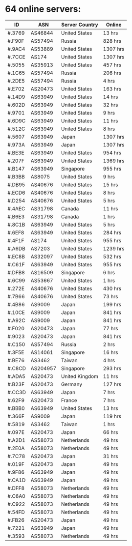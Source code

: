 # 64 online servers:

| ID | ASN | Server Country | Online |
| ------ | ------ | ------ | ------ |
| #.3769 | AS46844 | United States | 13 hrs |
| #.F90F | AS57494 | Russia | 828 hrs |
| #.9AC4 | AS53889 | United States | 1307 hrs |
| #.7CCE | AS174 | United States | 1307 hrs |
| #.5055 | AS35913 | United States | 457 hrs |
| #.1C65 | AS57494 | Russia | 206 hrs |
| #.2DE5 | AS57494 | Russia | 4 hrs |
| #.E702 | AS20473 | United States | 163 hrs |
| #.14D9 | AS63949 | United States | 14 hrs |
| #.602D | AS63949 | United States | 32 hrs |
| #.9701 | AS63949 | United States | 9 hrs |
| #.6D9C | AS63949 | United States | 11 hrs |
| #.512C | AS63949 | United States | 8 hrs |
| #.5607 | AS63949 | Japan | 1307 hrs |
| #.973A | AS63949 | Japan | 1307 hrs |
| #.BE3E | AS63949 | United States | 954 hrs |
| #.207F | AS63949 | United States | 1369 hrs |
| #.B147 | AS63949 | Singapore | 955 hrs |
| #.B3BB | AS8075 | United States | 9 hrs |
| #.DB95 | AS40676 | United States | 15 hrs |
| #.ECD6 | AS40676 | United States | 8 hrs |
| #.D254 | AS40676 | United States | 5 hrs |
| #.4AEC | AS31798 | Canada | 11 hrs |
| #.B6E3 | AS31798 | Canada | 1 hrs |
| #.8C1B | AS63949 | United States | 5 hrs |
| #.6EF8 | AS63949 | United States | 284 hrs |
| #.4F1F | AS174 | United States | 955 hrs |
| #.A6DB | AS7203 | United States | 1239 hrs |
| #.EC8B | AS32097 | United States | 532 hrs |
| #.C61F | AS63949 | United States | 955 hrs |
| #.DFB8 | AS16509 | Singapore | 6 hrs |
| #.6C99 | AS53667 | United States | 1 hrs |
| #.272E | AS40676 | United States | 430 hrs |
| #.7B66 | AS40676 | United States | 73 hrs |
| #.4B86 | AS9009 | Japan | 199 hrs |
| #.10CE | AS9009 | Japan | 841 hrs |
| #.A92C | AS9009 | Japan | 841 hrs |
| #.F020 | AS20473 | Japan | 77 hrs |
| #.9023 | AS20473 | Japan | 841 hrs |
| #.C150 | AS57494 | Russia | 2 hrs |
| #.3F5E | AS14061 | Singapore | 16 hrs |
| #.BE76 | AS3462 | Taiwan | 4 hrs |
| #.C8CD | AS204957 | Singapore | 293 hrs |
| #.ADA5 | AS20473 | United Kingdom | 11 hrs |
| #.B23F | AS20473 | Germany | 127 hrs |
| #.CC3D | AS63949 | Japan | 7 hrs |
| #.62F9 | AS20473 | France | 7 hrs |
| #.BBB0 | AS63949 | United States | 13 hrs |
| #.366F | AS9009 | Japan | 119 hrs |
| #.5819 | AS3462 | Taiwan | 1 hrs |
| #.097E | AS20473 | Japan | 66 hrs |
| #.A2D1 | AS58073 | Netherlands | 49 hrs |
| #.2E0A | AS58073 | Netherlands | 49 hrs |
| #.7C78 | AS20473 | Japan | 31 hrs |
| #.019F | AS20473 | Japan | 49 hrs |
| #.9F86 | AS63949 | Japan | 49 hrs |
| #.CA1D | AS63949 | Japan | 49 hrs |
| #.DFF8 | AS58073 | Netherlands | 49 hrs |
| #.C6A0 | AS58073 | Netherlands | 49 hrs |
| #.C922 | AS58073 | Netherlands | 49 hrs |
| #.54FD | AS58073 | Netherlands | 49 hrs |
| #.FB26 | AS20473 | Japan | 49 hrs |
| #.7221 | AS63949 | Japan | 49 hrs |
| #.3593 | AS58073 | Netherlands | 49 hrs |

